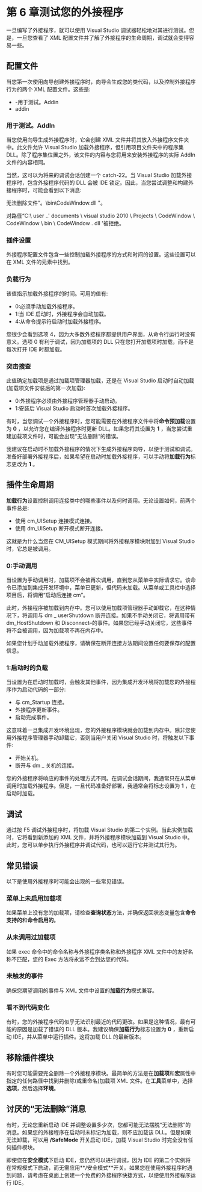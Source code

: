 # 第 6 章测试您的外接程序

一旦编写了外接程序，就可以使用 Visual Studio 调试器轻松地对其进行测试。但是，一旦您查看了 XML 配置文件并了解了外接程序的生命周期，调试就会变得容易一些。

## 配置文件

当您第一次使用向导创建外接程序时，向导会生成您的类代码，以及控制外接程序行为的两个 XML 配置文件。这些是:

*   <add-in name="">-用于测试。Addin</add-in>
*   <add-in name="">addin</add-in>

### 用于测试。AddIn

当您使用向导生成外接程序时，它会创建 XML 文件并将其放入外接程序文件夹中。此文件允许 Visual Studio 加载外接程序，但引用项目文件夹中的程序集 DLL。除了程序集位置之外，该文件的内容与您将用来安装外接程序的实际 AddIn 文件的内容相同。

当然，这可以为将来的调试会话创建一个 catch-22。当 Visual Studio 加载外接程序时，包含外接程序代码的 DLL 会被 IDE 锁定。因此，当您尝试调整和构建外接程序时，可能会看到以下消息:

无法删除文件”。\bin\CodeWindow.dll "。

对路径“C:\ user \..' documents \ visual studio 2010 \ Projects \ CodeWindow \ CodeWindow \ bin \ CodeWindow . dll '被拒绝。

### 插件设置

外接程序配置文件包含一些控制加载外接程序的方式和时间的设置。这些设置可以在 XML 文件的<addin>元素中找到。</addin>

### 负载行为

该值指示加载外接程序的时间。可用的值有:

*   0:必须手动加载外接程序。
*   1:当 IDE 启动时，外接程序会自动加载。
*   4:从命令提示符启动时加载外接程序。

您很少会看到选项 4，因为大多数外接程序都提供用户界面，从命令行运行时没有意义。选项 0 有利于调试，因为加载项的 DLL 只在您打开加载项时加载，而不是每次打开 IDE 时都加载。

### 突击搜查

此值确定加载项是通过加载项管理器加载，还是在 Visual Studio 启动时自动加载(加载项文件安装后的第一次加载):

*   0:外接程序必须由外接程序管理器手动启动。
*   1:安装后 Visual Studio 启动时首次加载外接程序。

有时，当您调试一个外接程序时，您可能需要在外接程序文件中将**命令预加载**设置为 **0** ，以允许您在编译外接程序时更新 DLL。如果您将其设置为 **1** ，当您尝试重建加载项文件时，可能会出现“无法删除”的错误。

我建议在启动时不加载外接程序的情况下生成外接程序向导，以便于测试和调试。准备好部署外接程序后，如果希望在启动时加载外接程序，可以手动将**加载行为**标志更改为 **1** 。

## 插件生命周期

**加载行为**设置控制调用连接类中的哪些事件以及何时调用。无论设置如何，前两个事件总是:

*   使用 cm_UISetup 连接模式连接。
*   使用 dm_UISetup 断开模式断开连接。

这就是为什么当您在 CM_UISetup 模式期间将外接程序模块附加到 Visual Studio 时，它总是被调用。

### 0:手动调用

当设置为手动调用时，加载项不会被再次调用，直到您从菜单中实际请求它。该命令已添加到集成开发环境中，菜单已更新，但代码未加载。从菜单或工具栏中选择项目后，将调用“启动后连接 cm”。

此时，外接程序被加载到内存中。您可以使用加载项管理器手动卸载它，在这种情况下，将调用与 dm _ userShutdown 断开连接。如果不手动关闭它，将调用带有 dm_HostShutdown 和 Disconnect–的事件。如果您已经手动关闭它，这些事件将不会被调用，因为加载项不再在内存中。

如果您计划手动加载外接程序，请确保在断开连接方法期间设置任何要保存的配置信息。

### 1:启动时的负载

当设置为在启动时加载时，会触发其他事件，因为集成开发环境将加载您的外接程序作为启动代码的一部分:

*   与 cm_Startup 连接。
*   外接程序更新事件。
*   启动完成事件。

这意味着一旦集成开发环境出现，您的外接程序模块就会加载到内存中。除非您使用外接程序管理器手动卸载它，否则当用户关闭 Visual Studio 时，将触发以下事件:

*   开始关机。
*   断开与 dm _ 关机的连接。

您的外接程序将响应的事件的处理方式不同。在调试会话期间，我通常只在从菜单调用时加载外接程序。但是，一旦代码准备好部署，我通常会将标志设置为 **1** ，在启动时加载。

## 调试

通过按 F5 调试外接程序时，将加载 Visual Studio 的第二个实例。当此实例加载时，它将看到新添加的 XML 文件，并将外接程序模块加载到 Visual Studio 中。此时，您可以单步执行外接程序并调试代码，也可以运行它并测试其行为。

## 常见错误

以下是使用外接程序时可能会出现的一些常见错误。

### 菜单上未启用加载项

如果菜单上没有您的加载项，请检查**查询状态**方法，并确保返回状态变量包含**命令支持的**和**命令启用的**。

### 从未调用过加载项

如果 exec 命令中的命令名称与外接程序类名称和外接程序 XML 文件中的友好名称不匹配，您的 Exec 方法将永远不会到达您的代码。

### 未触发的事件

确保您期望调用的事件与 XML 文件中设置的**加载行为**模式兼容。

### 看不到代码变化

有时，您的外接程序代码似乎无法识别最近的代码更改。如果是这种情况，最有可能的原因是加载了错误的 DLL 版本。我建议确保**加载行为**标志设置为 **0** ，重新启动 IDE，并从菜单中运行插件。这将加载 DLL 的最新版本。

## 移除插件模块

有时您可能需要完全删除一个外接程序模块。最简单的方法是在**加载项**和**宏**属性中指定的任何路径中找到并删除(或重命名)加载项 XML 文件。在**工具**菜单中，选择**选项**，然后选择**环境**。

## 讨厌的“无法删除”消息

有时，无论您重新启动 IDE 并调整设置多少次，您都可能无法摆脱“无法删除”的消息。如果您的外接程序在启动时未标记为加载，则不应加载该 DLL。但是如果无法卸载，可以用 **/SafeMode** 开关启动 IDE，加载 Visual Studio 时完全没有任何插件模块。

即使您在**安全模式**下启动 IDE，您仍然可以进行调试，因为 IDE 的第二个实例将在常规模式下启动，而无需应用**/安全模式**开关。如果您在使用外接程序时遇到问题，请考虑在桌面上创建一个免费的外接程序快捷方式，以便使用外接程序运行 IDE。